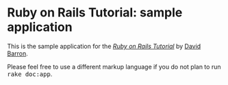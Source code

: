 # Ruby on Rails Tutorial: sample application

This is the sample application for
the [*Ruby on Rails Tutorial*](http://railstutorial.org/)
by [David Barron](http://daviddbarron.com/).


Please feel free to use a different markup language if you do not plan to run
<tt>rake doc:app</tt>.
